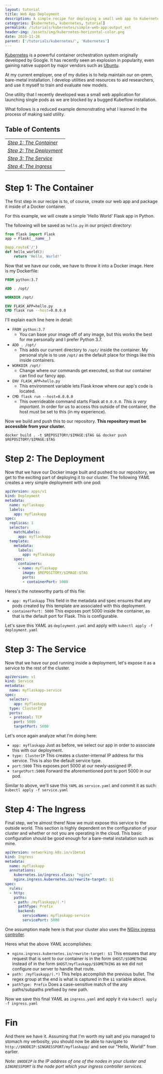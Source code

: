 ```yaml
---
layout: tutorial
title: Web App Deployment
description: A simple recipe for deploying a small web app to Kubernetes.
categories: [kubernetes, kubernetes, tutorial]
permalink: /tutorials/kubernetes/simple-web-app:output_ext
header-img: /assets/img/kubernetes-horizontal-color.png
date: 2020-11-26
parent: ['/tutorials/kubernetes/', 'Kubernetes']
---
```

[Kubernetes](https://kubernetes.io/) is a powerful container orchestration system originally developed by Google. It has recently seen an explosion in popularity, even gaining native support by major vendors such as [Ubuntu](https://ubuntu.com/kubernetes).

At my current employer, one of my duties is to help maintain our on-prem, bare-metal installation. I develop utilities and resources to aid researchers, and use it myself to train and evaluate new models.

One utility that I recently developed was a small web application for launching single pods as we are blocked by a bugged Kubeflow installation.

What follows is a reduced example demonstrating what I learned in the process of making said utility.

<div class="mx-auto" style="width: 50%">
<table class="table">
<thead class="thead-light"><h2>Table of Contents</h2></thead>
<tbody>
<tr>
<td>
<a href="#step-1-the-container"><u><em>Step 1: The Container</em></u></a>
</td>
</tr>
<tr>
<td>
<a href="#step-2-the-deployment"><u><em>Step 2: The Deployment</em></u></a>
</td>
</tr>
<tr>
<td>
<a href="#step-3-the-service"><u><em>Step 3: The Service</em></u></a>
</td>
</tr>
<tr>
<td>
<a href="#step-4-the-ingress"><u><em>Step 4: The Ingress</em></u></a>
</td>
</tr>
</tbody>
</table>
</div>

# Step 1: The Container
The first step in our recipe is to, of course, create our web app and package it inside of a Docker container.

For this example, we will create a simple 'Hello World' Flask app in Python.

The following will be saved as `hello.py` in our project directory:

``` python
from flask import Flask
app = Flask(__name__)

@app.route('/')
def hello_world():
    return 'Hello, World!'
```

Now that we have our code, we have to throw it into a Docker image. Here is my Dockerfile:

``` dockerfile
FROM python:3.7

ADD . /opt/

WORKDIR /opt/

ENV FLASK_APP=hello.py
CMD flask run --host=0.0.0.0
```

I'll explain each line here in detail:
- `FROM python:3.7`
    - You can base your image off of any image, but this works the best for me personally and I prefer Python 3.7.
- `ADD . /opt/`
    - This adds our current directory to `/opt/` inside the container. My personal style is to use `/opt/` as the default place for things like this inside containers.
- `WORKDIR /opt/`
    - Change where our commands get executed, so that our container can find our fancy app.
- `ENV FLASK_APP=hello.py`
    - This environment variable lets Flask know where our app's code is located.
- `CMD flask run --host=0.0.0.0`
    - This overrideable command starts Flask at `0.0.0.0`. *This is very important*. In order for us to access this outside of the container, the host must be set to this (in my experience).

Now we build and push this to our repository. **This repository must be accessible from your cluster.**

`docker build . -t $REPOSITORY/$IMAGE:$TAG && docker push $REPOSITORY/$IMAGE:$TAG`

# Step 2: The Deployment
Now that we have our Docker image built and pushed to our repository, we get to the exciting part of deploying it to our cluster. The following *YAML* creates a very simple deployment with one pod:


```yaml
apiVersion: apps/v1
kind: Deployment
metadata:
  name: myflaskapp
  labels:
    app: myflaskapp
spec:
  replicas: 1
  selector:
    matchLabels:
      app: myflaskapp
  template:
    metadata:
      labels:
        app: myflaskapp
    spec:
      containers:
      - name: myflaskapp
        image: $REPOSITORY/$IMAGE:$TAG
        ports:
        - containerPort: 5000
```

Heres's the noteworthy parts of this file:
- `app: myflaskapp` This field in the metadata and spec ensures that any pods created by this template are associated with this deployment.
- `containerPort: 5000` This exposes port 5000 inside the container, as that is the default port for Flask. This is configurable.

Let's save this *YAML* as `deployment.yaml` and apply with `kubectl apply -f deployment.yaml`

# Step 3: The Service
Now that we have our pod running inside a deployment, let's expose it as a service to the rest of the cluster.

``` yaml
apiVersion: v1
kind: Service
metadata:
  name: myflaskapp-service
spec:
  selector:
    app: myflaskapp
  type: ClusterIP
  ports:
  - protocol: TCP
    port: 5000
    targetPort: 5000
```

Let's once again analyze what I'm doing here:
- `app: myflaskapp` Just as before, we select our app in order to associate this with our deployment.
- `type: ClusterIP` This creates a cluster-internal IP address for this service. This is also the default service type.
- `port:5000` This exposes port 5000 at our newly-assigned IP.
- `targetPort:5000` Forward the aforementioned port to port 5000 in our pod.

Similar to above, we'll save this `YAML` as `service.yaml` and commit it as such: `kubectl apply -f service.yaml`

# Step 4: The Ingress
Final step, we're almost there! Now we must expose this service to the outside world. This section is highly dependent on the configuration of your cluster and whether or not you are operating in the cloud. This basic configuration should be good enough for a bare-metal installation such as mine.

``` yaml
apiVersion: networking.k8s.io/v1beta1
kind: Ingress
metadata:
  name: myflaskapp
  annotations:
    kubernetes.io/ingress.class: "nginx"
    nginx.ingress.kubernetes.io/rewrite-target: $1
spec:
  rules:
  - http:
    paths:
    - path: /myflaskapp/(.*)
      pathType: Prefix
      backend:
        serviceName: myflaskapp-service
        servicePort: 5000
```

One assumption made here is that your cluster also uses the [NGinx ingress controller](https://kubernetes.github.io/ingress-nginx/).

Heres what the above *YAML* accomplishes:
- `nginx.ingress.kubernetes.io/rewrite-target: $1` This ensures that any request that is sent to our container is in the form `$HOST/$SOMETHING` instead of in the form `$HOST/myflaskapp/$SOMETHING` as we did not configure our server to handle that route.
- `path: /myflaskapp/(.*)` This helps accomplish the previous bullet. The regex group at the end is what is captured in the `$1` variable above.
- `pathType: Prefix` Does a case-sensitive match of the any paths/subpaths prefixed by new path.

Now we save this final *YAML* as `ingress.yaml` and apply it via `kubectl apply -f ingress.yaml`


# Fin
And there we have it. Assuming that I'm worth my salt and you managed to stomach my verbosity, you should now be able to navigate to `http://$NODEIP:$INGRESSPORT/myflaskapp/` and see our "Hello, World!" from earlier.

*Note: `$NODEIP` is the IP address of one of the nodes in your cluster and `$INGRESSPORT` is the node port which your ingress controller services.*
